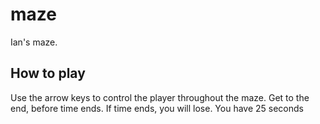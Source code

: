 # maze
Ian's maze.


## How to play
Use the arrow keys to control the player throughout the maze. Get to the end, before time ends.
If time ends, you will lose.
You have 25 seconds

